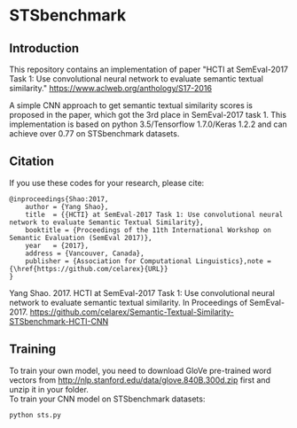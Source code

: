 # STSbenchmark

## Introduction

This repository contains an implementation of paper "HCTI at SemEval-2017 Task 1: Use convolutional neural network to evaluate semantic textual similarity." 
https://www.aclweb.org/anthology/S17-2016

A simple CNN approach to get semantic textual similarity scores is proposed in the paper, which got the 3rd place in SemEval-2017 task 1. 
This implementation is based on python 3.5/Tensorflow 1.7.0/Keras 1.2.2 and can achieve over 0.77 on STSbenchmark datasets. 

## Citation

If you use these codes for your research, please cite:

    @inproceedings{Shao:2017,
    	author = {Yang Shao},
    	title  = {{HCTI} at SemEval-2017 Task 1: Use convolutional neural network to evaluate Semantic Textual Similarity},
    	booktitle = {Proceedings of the 11th International Workshop on Semantic Evaluation (SemEval 2017)},
    	year   = {2017},
    	address = {Vancouver, Canada},
    	publisher = {Association for Computational Linguistics},note = {\href{https://github.com/celarex}{URL}}
    }

Yang Shao. 2017. HCTI at SemEval-2017 Task 1: Use convolutional neural network to evaluate semantic textual similarity. In Proceedings of SemEval-2017. https://github.com/celarex/Semantic-Textual-Similarity-STSbenchmark-HCTI-CNN

## Training

To train your own model, you need to download GloVe pre-trained word vectors from http://nlp.stanford.edu/data/glove.840B.300d.zip first and unzip it in your folder.  
To train your CNN model on STSbenchmark datasets:

    python sts.py
